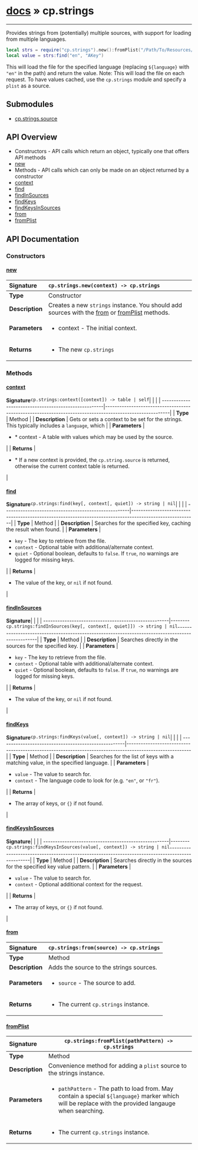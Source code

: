 # [docs](index.md) » cp.strings
---

Provides strings from (potentially) multiple sources, with support for loading from multiple languages.

```lua
local strs = require("cp.strings").new():fromPlist("/Path/To/Resources/${language}.lproj/MYLocalization.strings")
local value = strs:find("en", "AKey")
```

This will load the file for the specified language (replacing `${language}` with `"en"` in the path) and return the value.
Note: This will load the file on each request. To have values cached, use the `cp.strings` module and specify a `plist` as a source.

## Submodules
 * [cp.strings.source](cp.strings.source.md)

## API Overview
* Constructors - API calls which return an object, typically one that offers API methods
 * [new](#new)
* Methods - API calls which can only be made on an object returned by a constructor
 * [context](#context)
 * [find](#find)
 * [findInSources](#findinsources)
 * [findKeys](#findkeys)
 * [findKeysInSources](#findkeysinsources)
 * [from](#from)
 * [fromPlist](#fromplist)

## API Documentation

### Constructors

#### [new](#new)
| <span style="float: left;">**Signature**</span> | <span style="float: left;">`cp.strings.new(context) -> cp.strings` </span>                                                          |
| -----------------------------------------------------|---------------------------------------------------------------------------------------------------------|
| **Type**                                             | Constructor                                                                                         |
| **Description**                                      | Creates a new `strings` instance. You should add sources with the [from](#from) or [fromPlist](#fromPlist) methods.                                                                                         |
| **Parameters**                                       | <ul markdown="1"><li markdown="1">context      - The initial context.</li></ul> |
| **Returns**                                          | <ul markdown="1"><li markdown="1">The new `cp.strings`</li></ul>          |

### Methods

#### [context](#context)
| <span style="float: left;">**Signature**</span> | <span style="float: left;">`cp.strings:context([context]) -> table | self` </span>                                                          |
| -----------------------------------------------------|---------------------------------------------------------------------------------------------------------|
| **Type**                                             | Method                                                                                         |
| **Description**                                      | Gets or sets a context to be set for the strings. This typically includes a `language`, which                                                                                         |
| **Parameters**                                       | <ul markdown="1"><li markdown="1">* context   - A table with values which may be used by the source.</li></ul> |
| **Returns**                                          | <ul markdown="1"><li markdown="1">* If a new context is provided, the `cp.string.source` is returned, otherwise the current context table is returned.</li></ul>          |

#### [find](#find)
| <span style="float: left;">**Signature**</span> | <span style="float: left;">`cp.strings:find(key[, context[, quiet]) -> string | nil` </span>                                                          |
| -----------------------------------------------------|---------------------------------------------------------------------------------------------------------|
| **Type**                                             | Method                                                                                         |
| **Description**                                      | Searches for the specified key, caching the result when found.                                                                                         |
| **Parameters**                                       | <ul markdown="1"><li markdown="1">`key`        - The key to retrieve from the file.</li><li markdown="1">`context`    - Optional table with additional/alternate context.</li><li markdown="1">`quiet`      - Optional boolean, defaults to `false`. If `true`, no warnings are logged for missing keys.</li></ul> |
| **Returns**                                          | <ul markdown="1"><li markdown="1">The value of the key, or `nil` if not found.</li></ul>          |

#### [findInSources](#findinsources)
| <span style="float: left;">**Signature**</span> | <span style="float: left;">`cp.strings:findInSources(key[, context[, quiet]]) -> string | nil` </span>                                                          |
| -----------------------------------------------------|---------------------------------------------------------------------------------------------------------|
| **Type**                                             | Method                                                                                         |
| **Description**                                      | Searches directly in the sources for the specified key.                                                                                         |
| **Parameters**                                       | <ul markdown="1"><li markdown="1">`key`        - The key to retrieve from the file.</li><li markdown="1">`context`    - Optional table with additional/alternate context.</li><li markdown="1">`quiet`      - Optional boolean, defaults to `false`. If `true`, no warnings are logged for missing keys.</li></ul> |
| **Returns**                                          | <ul markdown="1"><li markdown="1">The value of the key, or `nil` if not found.</li></ul>          |

#### [findKeys](#findkeys)
| <span style="float: left;">**Signature**</span> | <span style="float: left;">`cp.strings:findKeys(value[, context]) -> string | nil` </span>                                                          |
| -----------------------------------------------------|---------------------------------------------------------------------------------------------------------|
| **Type**                                             | Method                                                                                         |
| **Description**                                      | Searches for the list of keys with a matching value, in the specified language.                                                                                         |
| **Parameters**                                       | <ul markdown="1"><li markdown="1">`value`      - The value to search for.</li><li markdown="1">`context`    - The language code to look for (e.g. `"en"`, or `"fr"`).</li></ul> |
| **Returns**                                          | <ul markdown="1"><li markdown="1">The array of keys, or `{}` if not found.</li></ul>          |

#### [findKeysInSources](#findkeysinsources)
| <span style="float: left;">**Signature**</span> | <span style="float: left;">`cp.strings:findKeysInSources(value[, context]) -> string | nil` </span>                                                          |
| -----------------------------------------------------|---------------------------------------------------------------------------------------------------------|
| **Type**                                             | Method                                                                                         |
| **Description**                                      | Searches directly in the sources for the specified key value pattern.                                                                                         |
| **Parameters**                                       | <ul markdown="1"><li markdown="1">`value`      - The value to search for.</li><li markdown="1">`context`    - Optional additional context for the request.</li></ul> |
| **Returns**                                          | <ul markdown="1"><li markdown="1">The array of keys, or `{}` if not found.</li></ul>          |

#### [from](#from)
| <span style="float: left;">**Signature**</span> | <span style="float: left;">`cp.strings:from(source) -> cp.strings` </span>                                                          |
| -----------------------------------------------------|---------------------------------------------------------------------------------------------------------|
| **Type**                                             | Method                                                                                         |
| **Description**                                      | Adds the source to the strings sources.                                                                                         |
| **Parameters**                                       | <ul markdown="1"><li markdown="1">`source`		- The source to add.</li></ul> |
| **Returns**                                          | <ul markdown="1"><li markdown="1">The current `cp.strings` instance.</li></ul>          |

#### [fromPlist](#fromplist)
| <span style="float: left;">**Signature**</span> | <span style="float: left;">`cp.strings:fromPlist(pathPattern) -> cp.strings` </span>                                                          |
| -----------------------------------------------------|---------------------------------------------------------------------------------------------------------|
| **Type**                                             | Method                                                                                         |
| **Description**                                      | Convenience method for adding a `plist` source to the strings instance.                                                                                         |
| **Parameters**                                       | <ul markdown="1"><li markdown="1">`pathPattern`	- The path to load from. May contain a special `${language}` marker which will be replace with the provided langauge when searching.</li></ul> |
| **Returns**                                          | <ul markdown="1"><li markdown="1">The current `cp.strings` instance.</li></ul>          |

